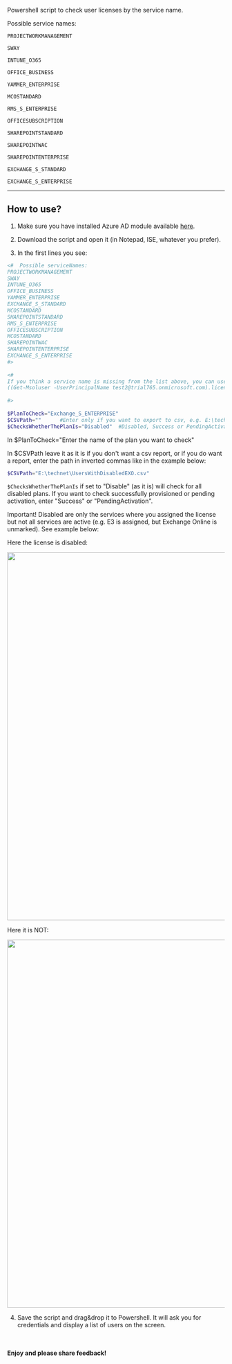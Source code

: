Powershell script to check user licenses by the service name.

Possible service names:
```
PROJECTWORKMANAGEMENT

SWAY

INTUNE_O365

OFFICE_BUSINESS

YAMMER_ENTERPRISE

MCOSTANDARD

RMS_S_ENTERPRISE

OFFICESUBSCRIPTION

SHAREPOINTSTANDARD

SHAREPOINTWAC

SHAREPOINTENTERPRISE

EXCHANGE_S_STANDARD

EXCHANGE_S_ENTERPRISE
```
 

 

<hr>

## **How to use?**

1. Make sure you have installed Azure AD module available [here](https://msdn.microsoft.com/en-us/library/azure/jj151815(v=azure.98).aspx).

2. Download the script and open it (in Notepad, ISE, whatever you prefer).

3. In the first lines you see:

```PowerShell
<#  Possible serviceNames: 
PROJECTWORKMANAGEMENT 
SWAY 
INTUNE_O365 
OFFICE_BUSINESS 
YAMMER_ENTERPRISE 
EXCHANGE_S_STANDARD 
MCOSTANDARD 
SHAREPOINTSTANDARD 
RMS_S_ENTERPRISE 
OFFICESUBSCRIPTION 
MCOSTANDARD 
SHAREPOINTWAC 
SHAREPOINTENTERPRISE 
EXCHANGE_S_ENTERPRISE 
#> 
 
<#  
If you think a service name is missing from the list above, you can use the following cmdlet on a user with ASSIGNED license to check for the internal servicename  
((Get-Msoluser -UserPrincipalName test2@trial765.onmicrosoft.com).licenses.servicestatus.serviceplan.servicename) 
 
#> 
 
$PlanToCheck="Exchange_S_ENTERPRISE" 
$CSVPath=""      #Enter only if you want to export to csv, e.g. E:\technet\UsersWithDisabledEXO.csv  
$ChecksWhetherThePlanIs="Disabled"  #Disabled, Success or PendingActivation 
``` 
In $PlanToCheck="Enter the name of the plan you want to check"

In $CSVPath leave it as it is if you don't want a csv report, or if you do want a report, enter the path in inverted commas like in the example below:

```PowerShell
$CSVPath="E:\technet\UsersWithDisabledEXO.csv"
 ```
``` $ChecksWhetherThePlanIs ``` if set to "Disable" (as it is) will check for all disabled plans. If you want to check successfully provisioned or pending activation, enter "Success" or "PendingActivation".

Important!  Disabled are only the services where you assigned the license but not all services are active (e.g. E3 is assigned, but Exchange Online is unmarked). See example below:

Here the license is disabled:

<img src="../Check user licenses using Service Name/Capture14.PNG" width="850">

Here it is NOT:

 <img src="../Check user licenses using Service Name/Capture15.PNG" width="850">

4. Save the script and drag&drop it to Powershell. It will ask you for credentials and display a list of users on the screen.

 <br/><br/>
<b>Enjoy and please share feedback!</b>
